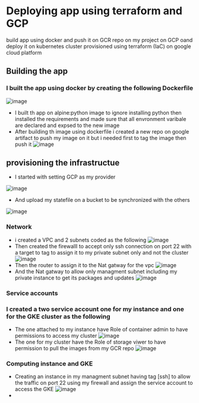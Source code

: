 # Deploying app using terraform and GCP  
build app using docker and push it on GCR repo on my project on GCP oand deploy it on kubernetes cluster provisioned using terraform (IaC) on google cloud platform
## Building the app 
### I built the app using docker by creating the following Dockerfile
![image](https://user-images.githubusercontent.com/104630009/180803787-be3a0e38-aa6f-4198-bfad-0f2d601bc50d.png)
- I built th app on alpine:python image to ignore installing python then installed the requirements and made sure that all envronment varibale are declared and expsed to the new image
- After building th image using dockerfile i created a new repo on google artifact to push my image on it but i needed first to tag the image then push it 
![image](https://user-images.githubusercontent.com/104630009/180766912-81864920-2dc5-4e0b-b7df-5301a314df7f.png)
## provisioning the infrastructue 
- I started with setting GCP as my provider 

![image](https://user-images.githubusercontent.com/104630009/180806715-d5b405f5-87ec-40c5-ab58-806512239f40.png)
- And upload my statefile on a bucket to be synchronized with the others 

![image](https://user-images.githubusercontent.com/104630009/180807017-00afc25c-7cf6-43c5-b11b-3ba0c0587783.png)
### Network
- i created a VPC and 2 subnets coded as the following
![image](https://user-images.githubusercontent.com/104630009/180805524-9f316268-4244-477f-aab4-1f11e735c187.png)
- Then created the firewalll to accept only ssh connection on port 22 with a target to tag to assign it to my private subnet only and not the cluster
![image](https://user-images.githubusercontent.com/104630009/180830714-b23d4918-386e-49a7-a211-a0b8a9d51276.png)
- Then the router to assign it to the Nat gatway for the vpc
![image](https://user-images.githubusercontent.com/104630009/180831091-c9a8f5c0-5bea-4e8e-bf3b-30c84f5b4df6.png)
- And the Nat gatway to allow only managment subnet including my private instance to get its packages and updates 
![image](https://user-images.githubusercontent.com/104630009/180831599-2ae8749b-6e34-4263-af88-f1b90aa882b6.png)
### Service accounts
### I created a two service account one for my instance and one for the GKE cluster as the following
- The one attached to my instance have Role of container admin to have permissions to access my cluster 
![image](https://user-images.githubusercontent.com/104630009/180832720-8ecdd7b6-5c5f-4f8a-9245-19d44504be80.png)
- The one for my cluster have the Role of storage viwer to have permission to pull the images from my GCR repo
![image](https://user-images.githubusercontent.com/104630009/180833016-c90b6847-b723-4767-ada3-bc0d38650d27.png)
### Computing instance and GKE
- Creating an instance in my managment subnet having tag [ssh] to allow the traffic on port 22 using my firewall and assign the service account to access the GKE 
![image](https://user-images.githubusercontent.com/104630009/180833348-48cce134-38c4-46c5-ad1d-29cb11657215.png)
- 
